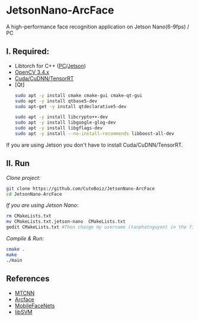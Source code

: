 # JetsonNano-ArcFace
A high-performance face recognition application on Jetson Nano(6-9fps) / PC 

## I. Required:
- Libtorch for C++ ([PC](https://pytorch.org/cppdocs/installing.html)/[Jetson](https://forums.developer.nvidia.com/t/pytorch-for-jetson-version-1-8-0-now-available/72048))
- [OpenCV 3.4.x](https://github.com/CuteBoiz/Ubuntu_Installation/blob/master/opencv.md)
- [Cuda/CuDNN/TensorRT](https://github.com/CuteBoiz/Ubuntu_Installation/blob/master/cuda.md)
- [Qt]
  ```sh
  sudo apt -y install cmake cmake-gui cmake-qt-gui
  sudo apt -y install qtbase5-dev
  sudo apt-get -y install qtdeclarative5-dev
  
  sudo apt -y install libcrypto++-dev 
  sudo apt -y install libgoogle-glog-dev 
  sudo apt -y install libgflags-dev
  sudo apt -y install --no-install-recommends libboost-all-dev
  ```

If you are using Jetson you don't have to install Cuda/CuDNN/TensorRT.

## II. Run
*Clone project:*
```sh
git clone https://github.com/CuteBoiz/JetsonNano-ArcFace
cd JetsonNano-ArcFace
```

*If you are using Jetson Nano:*
```sh
rm CMakeLists.txt
mv CMakeLists.txt.jetson-nano  CMakeLists.txt
gedit CMakeLists.txt #Then change my username (tanphatnguyen) in the file to your username then start compile
```

*Compile & Run:*
```sh
cmake .
make
./main
```

## References
- [MTCNN](https://github.com/kpzhang93/MTCNN_face_detection_alignment)
- [Arcface](https://arxiv.org/abs/1801.07698)
- [MobileFaceNets](https://arxiv.org/abs/1804.07573)
- [libSVM](https://www.csie.ntu.edu.tw/~cjlin/libsvm/)
